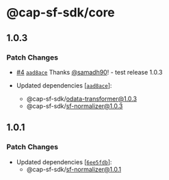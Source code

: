 # @cap-sf-sdk/core

## 1.0.3

### Patch Changes

- [#4](https://github.com/samadh90/cap-sf-sdk/pull/4) [`aad8ace`](https://github.com/samadh90/cap-sf-sdk/commit/aad8acee958a8d9bed7f1b297786a1c70747c7df) Thanks [@samadh90](https://github.com/samadh90)! - test release 1.0.3

- Updated dependencies [[`aad8ace`](https://github.com/samadh90/cap-sf-sdk/commit/aad8acee958a8d9bed7f1b297786a1c70747c7df)]:
  - @cap-sf-sdk/odata-transformer@1.0.3
  - @cap-sf-sdk/sf-normalizer@1.0.3

## 1.0.1

### Patch Changes

- Updated dependencies [[`6ee5fdb`](https://github.com/samadh90/cap-sf-sdk/commit/6ee5fdbef56857d38237019c1dec3984ce974aa0)]:
  - @cap-sf-sdk/sf-normalizer@1.0.1
